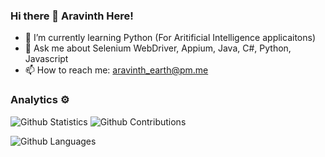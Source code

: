 ### Hi there 👋 Aravinth Here! 

- 🌱 I’m currently learning Python (For Aritificial Intelligence applicaitons)
- 💬 Ask me about Selenium WebDriver, Appium, Java, C#, Python, Javascript
- 📫 How to reach me: <aravinth_earth@pm.me>

### Analytics ⚙️

![Github Statistics](https://github-readme-stats.vercel.app/api/?username=Aravinth-Earth&theme=midnight-purple&count_private=true&show_icons=true)
![Github Contributions](https://github-readme-streak-stats.herokuapp.com/?user=Aravinth-Earth&theme=midnight-purple&hide_border=true)

![Github Languages](https://github-readme-stats.vercel.app/api/top-langs/?username=Aravinth-Earth&theme=midnight-purple&langs_count=10&count_private=true)
